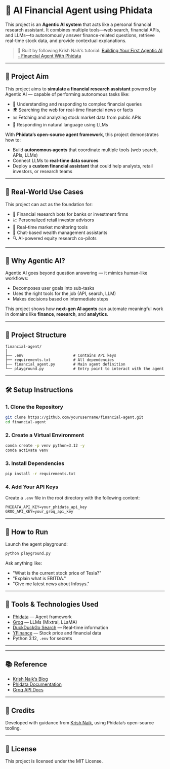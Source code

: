 # 💸 AI Financial Agent using Phidata

This project is an **Agentic AI system** that acts like a personal financial research assistant. It combines multiple tools—web search, financial APIs, and LLMs—to autonomously answer finance-related questions, retrieve real-time stock data, and provide contextual explanations.

> 🔧 Built by following Krish Naik’s tutorial: [Building Your First Agentic AI - Financial Agent With Phidata](https://www.youtube.com/watch?v=74SnvbQYgx8)

---

## 📌 Project Aim

This project aims to **simulate a financial research assistant** powered by Agentic AI — capable of performing autonomous tasks like:

- 🧠 Understanding and responding to complex financial queries
- 🌍 Searching the web for real-time financial news or facts
- 📊 Fetching and analyzing stock market data from public APIs
- 💬 Responding in natural language using LLMs

With **Phidata’s open-source agent framework**, this project demonstrates how to:
- Build **autonomous agents** that coordinate multiple tools (web search, APIs, LLMs)
- Connect LLMs to **real-time data sources**
- Deploy a **custom financial assistant** that could help analysts, retail investors, or research teams

---

## 💼 Real-World Use Cases

This project can act as the foundation for:

- 🏦 Financial research bots for banks or investment firms
- 📈 Personalized retail investor advisors
- 📰 Real-time market monitoring tools
- 🤖 Chat-based wealth management assistants
- 🔍 AI-powered equity research co-pilots

---

## 🧠 Why Agentic AI?

Agentic AI goes beyond question answering — it mimics human-like workflows:
- Decomposes user goals into sub-tasks
- Uses the right tools for the job (API, search, LLM)
- Makes decisions based on intermediate steps

This project shows how **next-gen AI agents** can automate meaningful work in domains like **finance**, **research**, and **analytics**.

---

## 📁 Project Structure

```
financial-agent/
│
├── .env                      # Contains API keys
├── requirements.txt          # All dependencies
├── financial_agent.py        # Main agent definition
└── playground.py             # Entry point to interact with the agent
```

---

## 🛠️ Setup Instructions

### 1. Clone the Repository

```bash
git clone https://github.com/yourusername/financial-agent.git
cd financial-agent
```

### 2. Create a Virtual Environment

```bash
conda create -p venv python=3.12 -y
conda activate venv
```

### 3. Install Dependencies

```bash
pip install -r requirements.txt
```

### 4. Add Your API Keys

Create a `.env` file in the root directory with the following content:

```env
PHIDATA_API_KEY=your_phidata_api_key
GROQ_API_KEY=your_groq_api_key
```

---

## 🚀 How to Run

Launch the agent playground:

```bash
python playground.py
```

Ask anything like:
- "What is the current stock price of Tesla?"
- "Explain what is EBITDA."
- "Give me latest news about Infosys."

---

## 🧩 Tools & Technologies Used

- [Phidata](https://www.phidata.com/) — Agent framework
- [Groq](https://console.groq.com/) — LLMs (Mixtral, LLaMA)
- [DuckDuckGo Search](https://duckduckgo.com/api) — Real-time information
- [YFinance](https://pypi.org/project/yfinance/) — Stock price and financial data
- Python 3.12, `.env` for secrets

---

---

## 📚 Reference

- [Krish Naik’s Blog](https://www.krishnaik.in/blog/Building%20Your%20First%20Agentic%20AI-%20Financial%20Agent%20With%20Phidata)
- [Phidata Documentation](https://docs.phidata.com/)
- [Groq API Docs](https://console.groq.com/)

---

## 🧠 Credits

Developed with guidance from [Krish Naik](https://www.youtube.com/@KrishNaik), using Phidata’s open-source tooling.

---

## 📝 License

This project is licensed under the MIT License.
